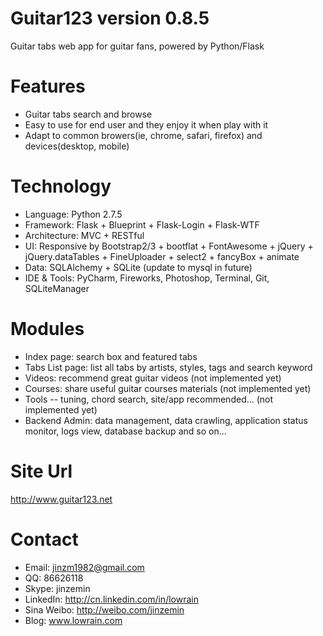 Guitar123 version 0.8.5
===

Guitar tabs web app for guitar fans, powered by Python/Flask

# Features
* Guitar tabs search and browse
* Easy to use for end user and they enjoy it when play with it
* Adapt to common browers(ie, chrome, safari, firefox) and devices(desktop, mobile)

# Technology
* Language: Python 2.7.5
* Framework: Flask + Blueprint + Flask-Login + Flask-WTF
* Architecture: MVC + RESTful
* UI: Responsive by Bootstrap2/3 + bootflat + FontAwesome + jQuery + jQuery.dataTables + FineUploader + select2 + fancyBox + animate
* Data: SQLAlchemy + SQLite (update to mysql in future)
* IDE & Tools: PyCharm, Fireworks, Photoshop, Terminal, Git, SQLiteManager

# Modules
* Index page: search box and featured tabs
* Tabs List page: list all tabs by artists, styles, tags and search keyword
* Videos: recommend great guitar videos (not implemented yet)
* Courses: share useful guitar courses materials (not implemented yet)
* Tools -- tuning, chord search, site/app recommended... (not implemented yet)
* Backend Admin: data management, data crawling, application status monitor, logs view, database backup and so on...

# Site Url
http://www.guitar123.net

# Contact
* Email: jinzm1982@gmail.com
* QQ: 86626118
* Skype: jinzemin
* LinkedIn: http://cn.linkedin.com/in/lowrain
* Sina Weibo: http://weibo.com/jinzemin
* Blog: www.lowrain.com
